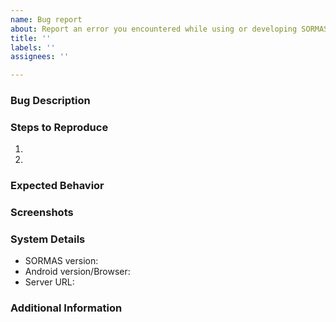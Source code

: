 ```yaml
---
name: Bug report
about: Report an error you encountered while using or developing SORMAS-Stats
title: ''
labels: ''
assignees: ''

---
```


<!--
If you've never submitted an issue to the SORMAS repository before or this is your first time using this template, please read the Contributing guidelines (https://github.com/hzi-braunschweig/SORMAS-Project/blob/development/docs/CONTRIBUTING.md) for an explanation of the information we need you to provide. You don't have to remove this comment or any other comment from this issue as they will automatically be hidden.
-->
### Bug Description
<!-- Mandatory -->

### Steps to Reproduce
<!-- Optional; please add more steps if necessary -->
1.
2.

### Expected Behavior
<!-- Optional -->

### Screenshots
<!-- Optional -->

### System Details
<!-- Mandatory; you only have to specify the Server URL if the error appeared on a publicly available test server -->
* SORMAS version:
* Android version/Browser:
* Server URL:

### Additional Information
<!-- Optional -->

